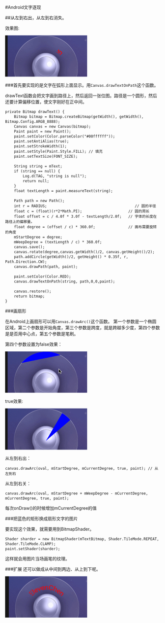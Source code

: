 #Android文字逐现

##从左到右出，从左到右消失。

效果图:

![image](./img/left2right.gif)

###首先要实现的是文字在弧形上面显示。用`Canvas.drawTextOnPath`这个函数。

drawText函数会把文字画到路径上，然后返回一张位图。路径是一个圆形，然后还要计算偏移位置，使文字刚好在正中间。

```
private Bitmap drawText() {
    Bitmap bitmap = Bitmap.createBitmap(getWidth(), getWidth(), Bitmap.Config.ARGB_8888);
    Canvas canvas = new Canvas(bitmap);
    Paint paint = new Paint();
    paint.setColor(Color.parseColor("#00ffffff"));
    paint.setAntiAlias(true);
    paint.setStrokeWidth(1);
    paint.setStyle(Paint.Style.FILL); // 填充
    paint.setTextSize(FONT_SIZE);

    String string = mText;
    if (string == null) {
        Log.d(TAG, "string is null");
        return null;
    }
    float textLength = paint.measureText(string);

    Path path = new Path();
    int r = RADIUS;                                        // 圆的半径
    float c = (float)(r*2*Math.PI);                     // 圆的周长
    float offset = c / 4.0f * 3.0f - textLength/2.0f;   // 字体的长度在路径上的偏移量。
    float degree = (offset / c) * 360.0f;               // 画布需要旋转的角度
    mStartDegree = degree;
    mWeepDegree = (textLength / c) * 360.0f;
    canvas.save();
    canvas.rotate(degree,canvas.getWidth()/2, canvas.getHeight()/2);
    path.addCircle(getWidth()/2, getHeight() * 0.35f, r, Path.Direction.CW);
    canvas.drawPath(path, paint);

    paint.setColor(Color.RED);
    canvas.drawTextOnPath(string, path,0,0,paint);

    canvas.restore();
    return bitmap;
}
```

###画扇形

在Android上画扇形可以用`Canvas.drawArc()`这个函数。
第一个参数是一个椭圆区域，第二个参数是开始角度，第三个参数是跨度，就是跨越多少度，第四个参数是是否用中心点，第五个参数是笔刷。

第四个参数设置为false效果：

![image](./img/drawArcFalse.gif)

true效果:

![image](./img/drawArcTrue.gif)

从左到右出：

```
canvas.drawArc(oval, mStartDegree, mCurrentDegree, true, paint); // 从左到右
```

从左到右关：

```
canvas.drawArc(oval, mStartDegree + mWeepDegree - mCurrentDegree, mCurrentDegree, true, paint);
```

每次onDraw()的时候增加mCurrentDegree的值


###把蓝色的矩形换成扇形文字的图片

要实现这个效果，就需要用到BitmapShader。

```
Shader sharder = new BitmapShader(mTextBitmap, Shader.TileMode.REPEAT, Shader.TileMode.CLAMP);
paint.setShader(sharder);
```

这样就会用图片当场画笔的纹理。

###扩展
还可以做成从中间到两边、从上到下呢。

![image](./img/middle.gif)
